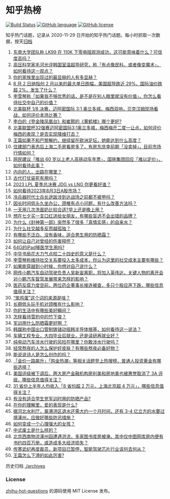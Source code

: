 # 知乎热榜
[![Build Status](https://github.com/ToWeLong/zhihu-hot-questions/workflows/CI/badge.svg)](https://github.com/ToWeLong/zhihu-hot-questions/actions)
[![GitHub language](https://img.shields.io/badge/language-golang-orange.svg)](https://golang.org/)
[![GitHub license](https://img.shields.io/github/license/ToWeLong/zhihu-hot-questions)](https://github.com/ToWeLong/zhihu-hot-questions/blob/main/LICENSE)

知乎热门话题，记录从 2020-11-29 日开始的知乎热门话题。每小时抓取一次数据，按天[归档](./archives)

<!-- BEGIN -->

1. [东南大学团队称 LK99 在 110K 下零电阻观测成功，这可能意味着什么？可信度高吗？](https://www.zhihu.com/question/615351418)
1. [高压科学家毛河光评韩国室温超导研究，称「有点像民科，或者像变魔术」，如何看待这一观点？](https://www.zhihu.com/question/615291111)
1. [你的家族里出现过的最显赫的人有多显赫？](https://www.zhihu.com/question/40241516)
1. [8 月 2 日纳指创 2 月以来的最大单日跌幅，美国超导跌近 29%，国际油价跌超 2%，发生了什么？](https://www.zhihu.com/question/615378132)
1. [李雪琴称「如果我不够优秀的话，是不是在别人眼里就没有价值」，你怎么看待社交中自己的价值？](https://www.zhihu.com/question/613870202)
1. [北美联杯 1/8 决赛，迈阿密国际 3:1 奥兰多城，梅西双响，贝克汉姆现场看战，如何评价本场比赛？](https://www.zhihu.com/question/615397762)
1. [李白的《登金陵凤凰台》和崔颢的《黄鹤楼》哪个更好?](https://www.zhihu.com/question/605258129)
1. [北美联盟杯32强赛迈阿密国际3:1奥兰多城，梅西梅开二度一让点，如何评价梅西的表现？是否实现降维打击？](https://www.zhihu.com/question/615398209)
1. [王霜如果不和巴黎解约，继续留在欧洲足坛，她能达到什么高度？](https://www.zhihu.com/question/615221733)
1. [住建部门表态后上海二手房看房多了，有房东庆幸前期「没卖掉」，目前市场行情如何？](https://www.zhihu.com/question/615221874)
1. [网民建议「推出 60 岁以上老人高铁动车年票」，国铁集团回应「难以定价」，如何看待此事？](https://www.zhihu.com/question/615192671)
1. [内向的人，出路在哪里？](https://www.zhihu.com/question/614686498)
1. [古代打仗装死有用吗？](https://www.zhihu.com/question/614719459)
1. [2023 LPL 夏季总决赛 JDG vs LNG 你更看好谁？](https://www.zhihu.com/question/615262418)
1. [如何看待2023年8月3日A股市场？](https://www.zhihu.com/question/615378428)
1. [冷兵器时代士兵长途跋涉到达战场之前都不披甲吗？](https://www.zhihu.com/question/614847652)
1. [因长时间低头久坐办公，颈椎有点小问题，有什么改善方法吗？](https://www.zhihu.com/question/615294812)
1. [一天用几次洗面奶比较合适?早上还是晚上用？](https://www.zhihu.com/question/611705929)
1. [想在七夕买一支口红送给女朋友，有哪些盲选不会出错的品牌？](https://www.zhihu.com/question/614864702)
1. [为什么《封神第一部》突然多了很多「真情实感」的自来水？](https://www.zhihu.com/question/615109954)
1. [为什么社交越多反而越孤独？](https://www.zhihu.com/question/613871728)
1. [有哪些不泛白、没有香味，适合男生用的防晒霜？](https://www.zhihu.com/question/612066789)
1. [如何让自己对曾经的伤害释怀？](https://www.zhihu.com/question/612157397)
1. [64G的iPad够医学生用吗?](https://www.zhihu.com/question/614494617)
1. [中华书局花大力气点校二十四史的意义是什么？](https://www.zhihu.com/question/559337627)
1. [李雪琴称维持社交关系要投入太多成本，你认为这里的社交成本主要有哪些？](https://www.zhihu.com/question/613869519)
1. [如果能穿越到小时候，你想对自己说什么？](https://www.zhihu.com/question/604735792)
1. [网传小鹏汽车自动驾驶负责人吴新宙离职，将加入英伟达，关键人物的离开会对小鹏汽车智驾发展带来怎样的影响？](https://www.zhihu.com/question/615232043)
1. [医药反腐力度空前，两位药企董事长接连被查，多只个股应声下跌，哪些信息值得关注？](https://www.zhihu.com/question/614875077)
1. [“笨鸡蛋”这个词的来源是啥？](https://www.zhihu.com/question/614394466)
1. [长期低头玩手机对颈椎有什么影响？](https://www.zhihu.com/question/615259823)
1. [你的生活中有哪些美好瞬间？](https://www.zhihu.com/question/575261018)
1. [怎样看待雪豹中的竹下俊？](https://www.zhihu.com/question/34250360)
1. [军训用什么防晒霜更好啊 ？](https://www.zhihu.com/question/613590360)
1. [韩媒称中国出口管制镓锗动摇韩半导体根基，如何看待这一说法？](https://www.zhihu.com/question/615379123)
1. [车辆工程专业，大四毕业后就业，还是读研再就业好？](https://www.zhihu.com/question/612501887)
1. [纯电动汽车涉水行驶的风险在哪里？你敢涉水行驶吗？](https://www.zhihu.com/question/482058051)
1. [经常熬夜的人怎么保护好皮肤？有哪些熬夜必备好物？](https://www.zhihu.com/question/613260185)
1. [能说说诗人是怎么创作的吗？](https://www.zhihu.com/question/613920828)
1. [「金价一路飙升」「购金热潮」等相关话题登上热搜榜，普通人投资黄金有哪些选择？](https://www.zhihu.com/question/615390936)
1. [美国评级被下调后，两大房产金融机构房利美和房地美也被惠誉取消了 3A 评级，哪些信息值得关注？](https://www.zhihu.com/question/615378072)
1. [31 省份上半年人均收入「8 省份超 2 万元，上海北京超 4 万元」，哪些信息值得关注？](https://www.zhihu.com/question/615184750)
1. [有没有适合学生党军训时用的防晒产品?](https://www.zhihu.com/question/610053674)
1. [在你的理解里，爱的表现是什么?](https://www.zhihu.com/question/615001099)
1. [据河北水利厅，蓄滞洪区退水还需大约一个月时间，还有 3-4 亿立方的水要过境涿州，应做好哪些防讯措施？](https://www.zhihu.com/question/615374667)
1. [如何变成一个心理强大的女孩？](https://www.zhihu.com/question/542764581)
1. [中式废土是什么样的？](https://www.zhihu.com/question/613558201)
1. [北京西南物流涿州园遭遇洪流，多家图书库房被淹，其中仅中图网库房内便有书约四百万册，或造成多大经济损失？](https://www.zhihu.com/question/615196177)
1. [传寒武纪再度裁员，新项目已暂停，智能驾驶芯片行业该何去何从？](https://www.zhihu.com/question/614868633)
1. [王霜怎么下滑的如此厉害?](https://www.zhihu.com/question/615207920)

<!-- END -->

历史归档 [./archives](./archives)


### License
[zhihu-hot-questions](https://github.com/towelong/zhihu-hot-questions) 的源码使用 MIT License 发布。